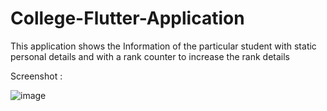 # College-Flutter-Application

This application shows the Information of the particular student with static personal details and with a rank counter to increase the rank details

Screenshot :

![image](https://user-images.githubusercontent.com/78490928/188658403-7db374c5-66b8-4e2e-af62-c21e03ad9ad3.png)
